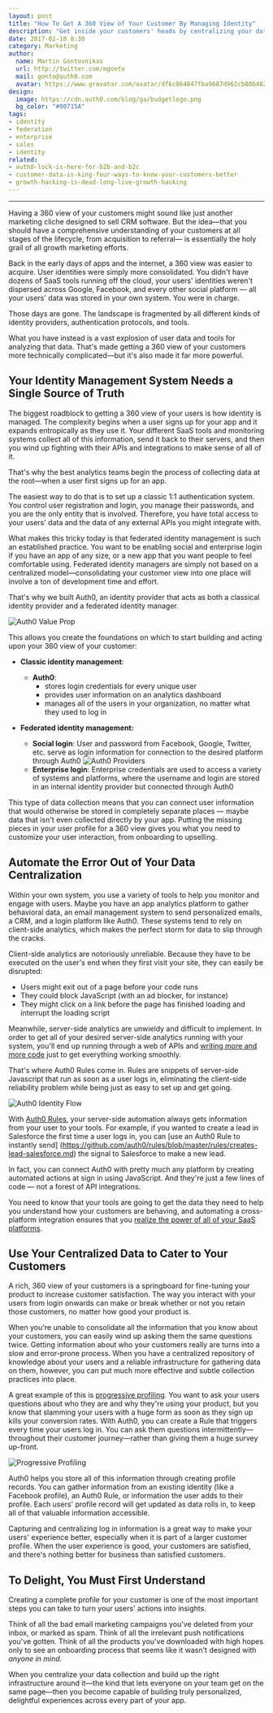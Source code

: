```yaml
---
layout: post
title: "How To Get A 360 View of Your Customer By Managing Identity"
description: "Get inside your customers' heads by centralizing your data."
date: 2017-02-10 8:30
category: Marketing
author:
  name: Martin Gontovnikas
  url: http://twitter.com/mgonto
  mail: gonto@auth0.com
  avatar: https://www.gravatar.com/avatar/df6c864847fba9687d962cb80b482764??s=60
design:
  image: https://cdn.auth0.com/blog/ga/budgetlogo.png
  bg_color: "#00715A"
tags:
- identity
- federation
- enterprise
- sales
- identity
related:
- auth0-lock-is-here-for-b2b-and-b2c
- customer-data-is-king-four-ways-to-know-your-customers-better
- growth-hacking-is-dead-long-live-growth-hacking
---
```


---


Having a 360 view of your customers might sound like just another marketing cliche designed to sell CRM software. But the idea—that you should have a comprehensive understanding of your customers at all stages of the lifecycle, from acquisition to referral— is essentially the holy grail of all growth marketing efforts. 

Back in the early days of apps and the internet, a 360 view was easier to acquire. User identities were simply more consolidated. You didn't have dozens of SaaS tools running off the cloud, your users' identities weren't dispersed across Google, Facebook, and every other social platform —  all your users' data was stored in your own system. You were in charge.

Those days are gone. The landscape is fragmented by all different kinds of identity providers, authentication protocols, and tools. 

What you have instead is a vast explosion of user data and tools for analyzing that data. That's made getting a 360 view of your customers more technically complicated—but it's also made it far more powerful.

## Your Identity Management System Needs a Single Source of Truth

The biggest roadblock to getting a 360 view of your users is how identity is managed. The complexity begins when a user signs up for your app and it expands entropically as they use it. Your different SaaS tools and monitoring systems collect all of this information, send it back to their servers, and then you wind up fighting with their APIs and integrations to make sense of all of it. 

That's why the best analytics teams begin the process of collecting data at the root—when a user first signs up for an app.

The easiest way to do that is to set up a classic 1:1 authentication system. You control user registration and login, you manage their passwords, and you are the only entity that is involved. Therefore, you have total access to your users' data and the data of any external APIs you might integrate with.   

What makes this tricky today is that federated identity management is such an established practice. You want to be enabling social and enterprise login if you have an app of any size, or a new app that you want people to feel comfortable using. Federated identity managers are simply not based on a centralized model—consolidating your customer view into one place will involve a ton of development time and effort.

That's why we built Auth0, an identity provider that acts as both a classical identity provider and a federated identity manager.

![Auth0 Value Prop](https://cdn.auth0.com/blog/360-view-by-identity/venndiagram.jpg) 

This allows you create the foundations on which to start building and acting upon your 360 view of your customer:

* **Classic identity management**: 
    * **Auth0**: 
        * stores login credentials for every unique user 
        * provides user information on an analytics dashboard
        * manages all of the users in your organization, no matter what they used to log in

* **Federated identity management:**
    * **Social login**: User and password from Facebook, Google, Twitter, etc. serve as login information for connection to the desired platform through Auth0
    ![Auth0 Providers](https://cdn.auth0.com/blog/360-view-by-identity/auth0-social-login.jpeg)
    * **Enterprise login**: Enterprise credentials are used to access a variety of systems and platforms, where the username and login are stored in an internal identity provider but connected through Auth0

This type of data collection means that you can connect user information that would otherwise be stored in completely separate places — maybe data that isn't even collected directly by your app. Putting the missing pieces in your user profile for a 360 view gives you what you need to customize your user interaction, from onboarding to upselling. 

## Automate the Error Out of Your Data Centralization

Within your own system, you use a variety of tools to help you monitor and engage with users. Maybe you have an app analytics platform to gather behavioral data, an email management system to send personalized emails, a CRM, and a login platform like Auth0. These systems tend to rely on client-side analytics, which makes the perfect storm for data to slip through the cracks. 

Client-side analytics are notoriously unreliable. Because they have to be executed on the user's end when they first visit your site, they can easily be disrupted: 

* Users might exit out of a page before your code runs
* They could block JavaScript (with an ad blocker, for instance) 
* They might click on a link before the page has finished loading and interrupt the loading script

Meanwhile, server-side analytics are unwieldy and difficult to implement. In order to get all of your desired server-side analytics running with your system, you'll end up running through a web of APIs and [writing more and more code](https://segment.com/blog/the-way-server-side-analytics-should-be/) just to get everything working smoothly.

That's where Auth0 Rules come in. Rules are snippets of server-side Javascript that run as soon as a user logs in, eliminating the client-side reliability problem while being just as easy to set up and get going.

![Auth0 Identity Flow](https://cdn.auth0.com/blog/360-view-by-identity/flow.png)

With [Auth0 Rules](https://auth0.com/docs/rules), your server-side automation always gets information from your user to your tools. For example, if you wanted to create a lead in Salesforce the first time a user logs in, you can [use an Auth0 Rule to instantly send] (https://github.com/auth0/rules/blob/master/rules/creates-lead-salesforce.md) the signal to Salesforce to make a new lead. 

In fact, you can connect Auth0 with pretty much any platform by creating automated actions at sign in using JavaScript. And they're just a few lines of code — not a forest of API integrations. 

You need to know that your tools are going to get the data they need to help you understand how your customers are behaving, and automating a cross-platform integration ensures that you [realize the power of all of your SaaS platforms](https://auth0.com/blog/integrate-auth0-into-your-existing-saas-tools/).

## Use Your Centralized Data to Cater to Your Customers

A rich, 360 view of your customers is a springboard for fine-tuning your product to increase customer satisfaction. The way you interact with your users  from login onwards can make or break whether or not you retain those customers, no matter how good your product is. 

When you're unable to consolidate all the information that you know about your customers, you can easily wind up asking them the same questions twice. Getting information about who your customers really are turns into a slow and error-prone process. When you have a centralized repository of knowledge about your users and a reliable infrastructure for gathering data on them, however, you can put much more effective and subtle collection practices into place. 

A great example of this is [progressive profiling](https://auth0.com/blog/progressive-profiling/). You want to ask your users questions about who they are and why they're using your product, but you know that slamming your users with a huge form as soon as they sign up kills your conversion rates. With Auth0, you can create a Rule that triggers every time your users log in. You can ask them questions intermittently—throughout their customer journey—rather than giving them a huge survey up-front.

![Progressive Profiling](https://cdn.auth0.com/blog/360-view-by-identity/progressive-profiling-2.png) 

Auth0 helps you store all of this information through creating profile records. You can gather information from an existing identity (like a Facebook profile), an Auth0 Rule, or information the user adds to their profile. Each users' profile record will get updated as data rolls in, to keep all of that valuable information accessible. 


Capturing and centralizing log in information is a great way to make your users' experience better, especially when it is part of a larger customer profile. When the user experience is good, your customers are satisfied, and there's nothing better for business than satisfied customers. 

## To Delight, You Must First Understand

Creating a complete profile for your customer is one of the most important steps you can take to turn your users' actions into insights. 

Think of all the bad email marketing campaigns you've deleted from your inbox, or marked as spam. Think of all the irrelevant push notifications you've gotten. Think of all the products you've downloaded with high hopes only to see an onboarding process that seems like it wasn't designed with *anyone in mind.*

When you centralize your data collection and build up the right infrastructure around it—the kind that lets everyone on your team get on the same page—then you become capable of building truly personalized, delightful experiences across every part of your app.

